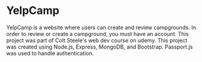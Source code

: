 # YelpCamp
YelpCamp is a website where users can create and review campgrounds. In order to review or create a campground, you must have an account. This project was part of Colt Steele's web dev course on udemy.  This project was created using Node.js, Express, MongoDB, and Bootstrap. Passport.js was used to handle authentication.
